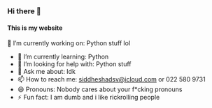### Hi there 👋

#### This is my website

🔭 I’m currently working on: Python stuff lol
- 🌱 I’m currently learning: Python 
- 🤔 I’m looking for help with: Python stuff
- 💬 Ask me about: Idk
- 📫 How to reach me: siddheshadsv@icloud.com or 022 580 9731
- 😄 Pronouns: Nobody cares about your f*cking pronouns
- ⚡ Fun fact: I am dumb and i like rickrolling people

